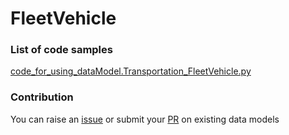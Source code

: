 # FleetVehicle

### List of code samples 

<!-- 50-List of code -->

<!-- [code entry](link) -->
[code_for_using_dataModel.Transportation_FleetVehicle.py](https://github.com/smart-data-models/dataModel.Transportation/blob/master/FleetVehicle/code/code_for_using_dataModel.Transportation_FleetVehicle.py)


<!-- /50-List of code -->

### Contribution
You can raise an [issue](https://github.com/smart-data-models/dataModel.Transportation/issues) or submit your [PR](https://github.com/smart-data-models/dataModel.Transportation/pulls) on existing data models
